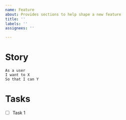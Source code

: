 ```yaml
---
name: Feature
about: Provides sections to help shape a new feature
title: ''
labels: ''
assignees: ''

---
```


# Story

```
As a user
I want to X
So that I can Y
```

# Tasks
- [ ] Task 1

